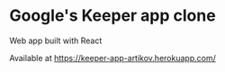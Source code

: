 # Google's Keeper app clone

Web app built with React

Available at https://keeper-app-artikov.herokuapp.com/

